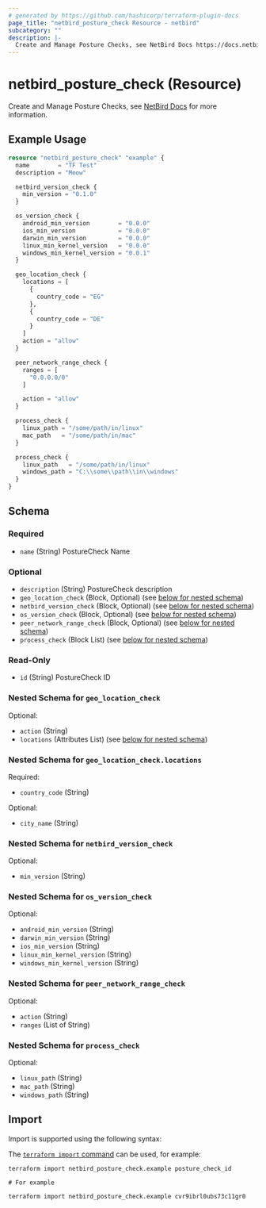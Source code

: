 ```yaml
---
# generated by https://github.com/hashicorp/terraform-plugin-docs
page_title: "netbird_posture_check Resource - netbird"
subcategory: ""
description: |-
  Create and Manage Posture Checks, see NetBird Docs https://docs.netbird.io/how-to/manage-posture-checks for more information.
---
```


# netbird_posture_check (Resource)

Create and Manage Posture Checks, see [NetBird Docs](https://docs.netbird.io/how-to/manage-posture-checks) for more information.

## Example Usage

```terraform
resource "netbird_posture_check" "example" {
  name        = "TF Test"
  description = "Meow"

  netbird_version_check {
    min_version = "0.1.0"
  }

  os_version_check {
    android_min_version        = "0.0.0"
    ios_min_version            = "0.0.0"
    darwin_min_version         = "0.0.0"
    linux_min_kernel_version   = "0.0.0"
    windows_min_kernel_version = "0.0.1"
  }

  geo_location_check {
    locations = [
      {
        country_code = "EG"
      },
      {
        country_code = "DE"
      }
    ]
    action = "allow"
  }

  peer_network_range_check {
    ranges = [
      "0.0.0.0/0"
    ]

    action = "allow"
  }

  process_check {
    linux_path = "/some/path/in/linux"
    mac_path   = "/some/path/in/mac"
  }

  process_check {
    linux_path   = "/some/path/in/linux"
    windows_path = "C:\\some\\path\\in\\windows"
  }
}
```

<!-- schema generated by tfplugindocs -->
## Schema

### Required

- `name` (String) PostureCheck Name

### Optional

- `description` (String) PostureCheck description
- `geo_location_check` (Block, Optional) (see [below for nested schema](#nestedblock--geo_location_check))
- `netbird_version_check` (Block, Optional) (see [below for nested schema](#nestedblock--netbird_version_check))
- `os_version_check` (Block, Optional) (see [below for nested schema](#nestedblock--os_version_check))
- `peer_network_range_check` (Block, Optional) (see [below for nested schema](#nestedblock--peer_network_range_check))
- `process_check` (Block List) (see [below for nested schema](#nestedblock--process_check))

### Read-Only

- `id` (String) PostureCheck ID

<a id="nestedblock--geo_location_check"></a>
### Nested Schema for `geo_location_check`

Optional:

- `action` (String)
- `locations` (Attributes List) (see [below for nested schema](#nestedatt--geo_location_check--locations))

<a id="nestedatt--geo_location_check--locations"></a>
### Nested Schema for `geo_location_check.locations`

Required:

- `country_code` (String)

Optional:

- `city_name` (String)



<a id="nestedblock--netbird_version_check"></a>
### Nested Schema for `netbird_version_check`

Optional:

- `min_version` (String)


<a id="nestedblock--os_version_check"></a>
### Nested Schema for `os_version_check`

Optional:

- `android_min_version` (String)
- `darwin_min_version` (String)
- `ios_min_version` (String)
- `linux_min_kernel_version` (String)
- `windows_min_kernel_version` (String)


<a id="nestedblock--peer_network_range_check"></a>
### Nested Schema for `peer_network_range_check`

Optional:

- `action` (String)
- `ranges` (List of String)


<a id="nestedblock--process_check"></a>
### Nested Schema for `process_check`

Optional:

- `linux_path` (String)
- `mac_path` (String)
- `windows_path` (String)

## Import

Import is supported using the following syntax:

The [`terraform import` command](https://developer.hashicorp.com/terraform/cli/commands/import) can be used, for example:

```shell
terraform import netbird_posture_check.example posture_check_id

# For example

terraform import netbird_posture_check.example cvr9ibrl0ubs73c11gr0
```

